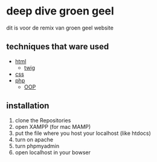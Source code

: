 # deep dive groen geel

dit is voor de remix van groen geel website

## techniques that ware used

- [html](https://html.com/)
  - [twig](https://twig.symfony.com/)
- [css](https://web.dev/learn/css/)
- [php](https://www.php.net/)
  - [OOP](https://www.php.net/manual/en/language.oop5.changelog.php)

## installation

1. clone the Repositories
2. open XAMPP (for mac MAMP)
3. put the file where you host your localhost (like htdocs)
4. turn on apache
5. turn phpmyadmin
6. open localhost in your bowser
